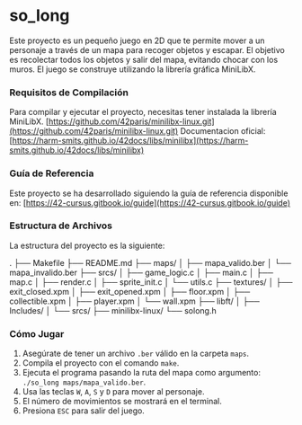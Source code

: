 # so_long

Este proyecto es un pequeño juego en 2D que te permite mover a un personaje a través de un mapa para recoger objetos y escapar. El objetivo es recolectar todos los objetos y salir del mapa, evitando chocar con los muros. El juego se construye utilizando la librería gráfica MiniLibX.

### Requisitos de Compilación

Para compilar y ejecutar el proyecto, necesitas tener instalada la librería MiniLibX.
[https://github.com/42paris/minilibx-linux.git](https://github.com/42paris/minilibx-linux.git)
Documentacion oficial: [https://harm-smits.github.io/42docs/libs/minilibx](https://harm-smits.github.io/42docs/libs/minilibx)

### Guía de Referencia

Este proyecto se ha desarrollado siguiendo la guía de referencia disponible en:
[https://42-cursus.gitbook.io/guide](https://42-cursus.gitbook.io/guide)

### Estructura de Archivos

La estructura del proyecto es la siguiente:

.
├── Makefile
├── README.md
├── maps/
│   ├── mapa_valido.ber
│   └── mapa_invalido.ber
├── srcs/
│   ├── game_logic.c
│   ├── main.c
│   ├── map.c
│   ├── render.c
│   ├── sprite_init.c
│   └── utils.c
├── textures/
│   ├── exit_closed.xpm
│   ├── exit_opened.xpm
│   ├── floor.xpm
│   ├── collectible.xpm
│   ├── player.xpm
│   └── wall.xpm
├── libft/
│   ├── Includes/
│   └── srcs/
├── minilibx-linux/
└── solong.h


### Cómo Jugar

1.  Asegúrate de tener un archivo `.ber` válido en la carpeta `maps`.
2.  Compila el proyecto con el comando `make`.
3.  Ejecuta el programa pasando la ruta del mapa como argumento: `./so_long maps/mapa_valido.ber`.
4.  Usa las teclas `W`, `A`, `S` y `D` para mover al personaje.
5.  El número de movimientos se mostrará en el terminal.
6.  Presiona `ESC` para salir del juego.
